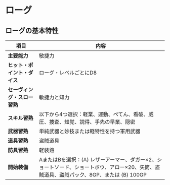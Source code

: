 # ローグ

## ローグの基本特性

| 項目 | 内容 |
|------|------|
| **主要能力** | 敏捷力 |
| **ヒット・ポイント・ダイス** | ローグ・レベルごとにD8 |
| **セーヴィング・スロー習熟** | 敏捷力と知力 |
| **スキル習熟** | 以下から4つ選択：軽業、運動、ぺてん、看破、威圧、捜査、知覚、説得、手先の早業、隠密 |
| **武器習熟** | 単純武器と妙技または軽特性を持つ軍用武器 |
| **道具習熟** | 盗賊道具 |
| **防具習熟** | 軽装鎧 |
| **開始装備** | AまたはBを選択：(A) レザーアーマー、ダガー×2、ショートソード、ショートボウ、アロー×20、矢筒、盗賊道具、盗賊パック、8GP、または (B) 100GP |
